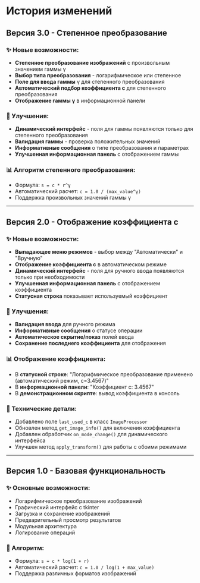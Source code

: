 # История изменений

## Версия 3.0 - Степенное преобразование

### ✨ Новые возможности:
- **Степенное преобразование изображений** с произвольным значением гаммы γ
- **Выбор типа преобразования** - логарифмическое или степенное
- **Поле для ввода гаммы** γ для степенного преобразования
- **Автоматический подбор коэффициента c** для степенного преобразования
- **Отображение гаммы γ** в информационной панели

### 🔧 Улучшения:
- **Динамический интерфейс** - поля для гаммы появляются только для степенного преобразования
- **Валидация гаммы** - проверка положительных значений
- **Информативные сообщения** о типе преобразования и параметрах
- **Улучшенная информационная панель** с отображением гаммы

### 📊 Алгоритм степенного преобразования:
- Формула: `s = c * r^γ`
- Автоматический расчет: `c = 1.0 / (max_value^γ)`
- Поддержка произвольных значений гаммы γ

---

## Версия 2.0 - Отображение коэффициента c

### ✨ Новые возможности:
- **Выпадающее меню режимов** - выбор между "Автоматически" и "Вручную"
- **Отображение коэффициента c** в автоматическом режиме
- **Динамический интерфейс** - поля для ручного ввода появляются только при необходимости
- **Улучшенная информационная панель** с отображением коэффициента
- **Статусная строка** показывает используемый коэффициент

### 🔧 Улучшения:
- **Валидация ввода** для ручного режима
- **Информативные сообщения** о статусе операции
- **Автоматическое скрытие/показ** полей ввода
- **Сохранение последнего коэффициента** для отображения

### 📊 Отображение коэффициента:
- В **статусной строке**: "Логарифмическое преобразование применено (автоматический режим, c=3.4567)"
- В **информационной панели**: "Коэффициент c: 3.4567"
- В **демонстрационном скрипте**: вывод коэффициента в консоль

### 🎯 Технические детали:
- Добавлено поле `last_used_c` в класс `ImageProcessor`
- Обновлен метод `get_image_info()` для включения коэффициента
- Добавлен обработчик `on_mode_change()` для динамического интерфейса
- Улучшен метод `apply_transform()` для работы с обоими режимами

---

## Версия 1.0 - Базовая функциональность

### ✨ Основные возможности:
- Логарифмическое преобразование изображений
- Графический интерфейс с tkinter
- Загрузка и сохранение изображений
- Предварительный просмотр результатов
- Модульная архитектура
- Логирование операций

### 🧮 Алгоритм:
- Формула: `s = c * log(1 + r)`
- Автоматический расчет: `c = 1.0 / log(1 + max_value)`
- Поддержка различных форматов изображений
